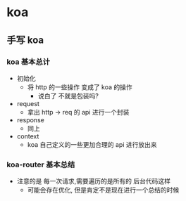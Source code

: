 # koa

## 手写 koa

### koa 基本总计

- 初始化
  - 将 http 的一些操作 变成了 koa 的操作
    - 说白了 不就是包装吗?
- request
  - 拿出 http -> req 的 api 进行一个封装
- response
  - 同上
- context
  - koa 自己定义的一些更加合理的 api 进行放出来

### koa-router 基本总结

- 注意的是 每一次请求,需要遍历的是所有的 后台代码这样
  - 可能会存在优化, 但是肯定不是现在进行一个总结的时候
